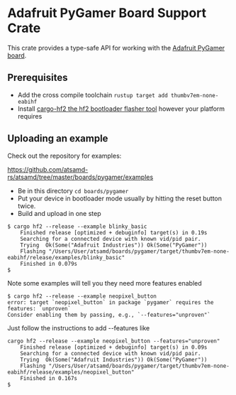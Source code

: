 # Adafruit PyGamer Board Support Crate

This crate provides a type-safe API for working with the [Adafruit PyGamer
board](https://www.adafruit.com/product/4242).

## Prerequisites
* Add the cross compile toolchain `rustup target add thumbv7em-none-eabihf`
* Install [cargo-hf2 the hf2 bootloader flasher tool](https://crates.io/crates/cargo-hf2) however your platform requires

## Uploading an example
Check out the repository for examples:

https://github.com/atsamd-rs/atsamd/tree/master/boards/pygamer/examples

* Be in this directory `cd boards/pygamer`
* Put your device in bootloader mode usually by hitting the reset button twice.
* Build and upload in one step
```
$ cargo hf2 --release --example blinky_basic
    Finished release [optimized + debuginfo] target(s) in 0.19s
    Searching for a connected device with known vid/pid pair.
    Trying  Ok(Some("Adafruit Industries")) Ok(Some("PyGamer"))
    Flashing "/Users/User/atsamd/boards/pygamer/target/thumbv7em-none-eabihf/release/examples/blinky_basic"
    Finished in 0.079s
$
```

Note some examples will tell you they need more features enabled
```
$ cargo hf2 --release --example neopixel_button
error: target `neopixel_button` in package `pygamer` requires the features: `unproven`
Consider enabling them by passing, e.g., `--features="unproven"`
```
Just follow the instructions to add --features like
```
cargo hf2 --release --example neopixel_button --features="unproven"
    Finished release [optimized + debuginfo] target(s) in 0.09s
    Searching for a connected device with known vid/pid pair.
    Trying  Ok(Some("Adafruit Industries")) Ok(Some("PyGamer"))
    Flashing "/Users/User/atsamd/boards/pygamer/target/thumbv7em-none-eabihf/release/examples/neopixel_button"
    Finished in 0.167s
$
```